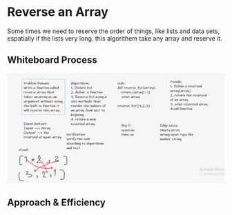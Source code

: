 # Reverse an Array
Some times we need to reserve the order of things, like lists and data sets, espatially if the lists very long.
this algorithem take any array and reserve it.

## Whiteboard Process

![code 1](/python/code_challenges/array-reverse/array_reserved.PNG)


## Approach & Efficiency
<!-- What approach did you take? Discuss Why. What is the Big O space/time for this approach? -->
